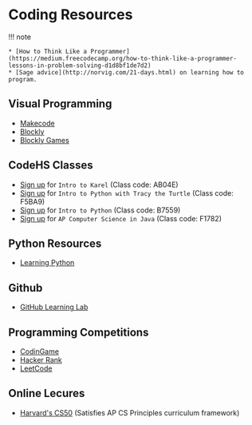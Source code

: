 # Coding Resources

!!! note 
    
    * [How to Think Like a Programmer](https://medium.freecodecamp.org/how-to-think-like-a-programmer-lessons-in-problem-solving-d1d8bf1de7d2)
    * [Sage advice](http://norvig.com/21-days.html) on learning how to program.

## Visual Programming 
* [Makecode](https://www.microsoft.com/en-us/makecode)
* [Blockly](https://developers.google.com/blockly/)
* [Blockly Games](https://blockly-games.appspot.com/)

## CodeHS Classes
* [Sign up](http://codehs.com/go/AB04E) for ``Intro to Karel`` (Class code: AB04E) 
* [Sign up](http://codehs.com/go/F5BA9) for ``Intro to Python with Tracy the Turtle`` (Class code: F5BA9)
* [Sign up](http://codehs.com/go/B7559) for ``Intro to Python`` (Class code: B7559)
* [Sign up](http://codehs.com/go/F1782) for ``AP Computer Science in Java`` (Class code: F1782) 

## Python Resources
* [Learning Python](./learning-python/)

## Github
* [GitHub Learning Lab](https://lab.github.com)

## Programming Competitions
* [CodinGame](https://www.codingame.com)
* [Hacker Rank](https://www.hackerrank.com)
* [LeetCode](https://leetcode.com)

## Online Lecures
* [Harvard's CS50](https://ap.cs50.net) (Satisfies AP CS Principles curriculum framework)